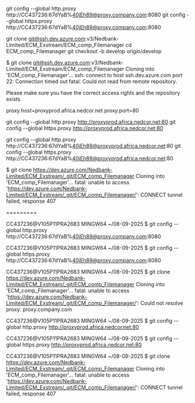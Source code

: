 git config --global http.proxy http://CC437236:67dYaB%40jEh89@proxy.company.com:8080
git config --global https.proxy http://CC437236:67dYaB%40jEh89@proxy.company.com:8080

git clone git@ssh.dev.azure.com:v3/Nedbank-Limited/ECM_Exstream/ECM_comp_Filemanager
cd ECM_comp_Filemanager
git checkout -b develop origin/develop

$ git clone git@ssh.dev.azure.com:v3/Nedbank-Limited/ECM_Exstream/ECM_comp_Filemanager
Cloning into 'ECM_comp_Filemanager'...
ssh: connect to host ssh.dev.azure.com port 22: Connection timed out
fatal: Could not read from remote repository.

Please make sure you have the correct access rights
and the repository exists.

proxy.host=proxyprod.africa.nedcor.net
proxy.port=80

git config --global http.proxy http://proxyprod.africa.nedcor.net:80
git config --global https.proxy http://proxyprod.africa.nedcor.net:80

git config --global http.proxy http://CC437236:67dYaB%40jEh89@proxyprod.africa.nedcor.net:80
git config --global https.proxy http://CC437236:67dYaB%40jEh89@proxyprod.africa.nedcor.net:80

$ git clone https://dev.azure.com/Nedbank-Limited/ECM_Exstream/_git/ECM_comp_Filemanager
Cloning into 'ECM_comp_Filemanager'...
fatal: unable to access 'https://dev.azure.com/Nedbank-Limited/ECM_Exstream/_git/ECM_comp_Filemanager/': CONNECT tunnel failed, response 407

=========

CC437236@V105P11PRA2683 MINGW64 ~/08-09-2025
$ git config --global http.proxy http://CC437236:67dYaB%40jEh89@proxy.company.com:8080

CC437236@V105P11PRA2683 MINGW64 ~/08-09-2025
$ git config --global https.proxy http://CC437236:67dYaB%40jEh89@proxy.company.com:8080

CC437236@V105P11PRA2683 MINGW64 ~/08-09-2025
$ git clone https://dev.azure.com/Nedbank-Limited/ECM_Exstream/_git/ECM_comp_Filemanager
Cloning into 'ECM_comp_Filemanager'...
fatal: unable to access 'https://dev.azure.com/Nedbank-Limited/ECM_Exstream/_git/ECM_comp_Filemanager/': Could not resolve proxy: proxy.company.com

CC437236@V105P11PRA2683 MINGW64 ~/08-09-2025
$ git config --global http.proxy http://proxyprod.africa.nedcor.net:80

CC437236@V105P11PRA2683 MINGW64 ~/08-09-2025
$ git config --global https.proxy http://proxyprod.africa.nedcor.net:80

CC437236@V105P11PRA2683 MINGW64 ~/08-09-2025
$ git clone https://dev.azure.com/Nedbank-Limited/ECM_Exstream/_git/ECM_comp_Filemanager
Cloning into 'ECM_comp_Filemanager'...
fatal: unable to access 'https://dev.azure.com/Nedbank-Limited/ECM_Exstream/_git/ECM_comp_Filemanager/': CONNECT tunnel failed, response 407





